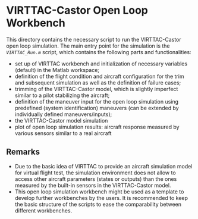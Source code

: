 # VIRTTAC-Castor Open Loop Workbench

This directory contains the necessary script to run the VIRTTAC-Castor open loop simulation. The main entry point for the simulation is the *`VIRTTAC_Run.m`* script, which contains the following parts and functionalities:

- set up of VIRTTAC workbench and initialization of necessary variables (default) in the Matlab workspace;
- definition of the flight condition and aircraft configuration for the trim and subsequent simulation as well as the definition of failure cases;
- trimming of the VIRTTAC-Castor model, which is slightly imperfect similar to a pilot stabilizing the aircraft;
- definition of the maneuver input for the open loop simulation using predefined (system identification) maneuvers (can be extended by individually defined maneuvers/inputs);
- the VIRTTAC-Castor model simulation
- plot of open loop simulation results: aircraft response measured by various sensors similar to a real aircraft

## Remarks
- Due to the basic idea of VIRTTAC to provide an aircraft simulation model for virtual flight test, the simulation environment does not allow to access other aircraft parameters (states or outputs) than the ones measured by the built-in sensors in the VIRTTAC-Castor model.
- This open loop simulation workbench might be used as a template to develop further workbenches by the users. It is recommended to keep the basic structure of the scripts to ease the comparability between different workbenches.

